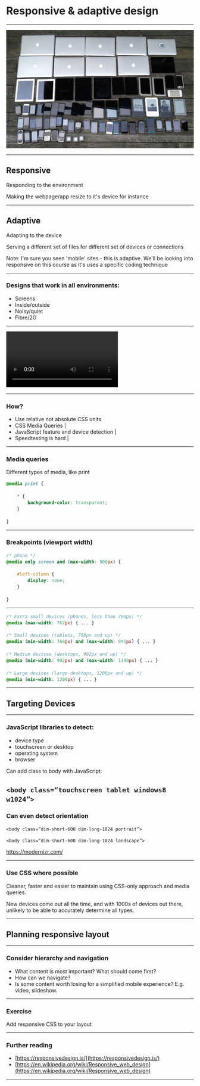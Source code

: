 # Responsive & adaptive design

---

![Lots and lots of devices](day02/04responsive/devices.png)

---

## Responsive

Responding to the environment

Making the webpage/app resize to it's device for instance

---

## Adaptive

Adapting to the device

Serving a different set of files for different set of devices or connections

Note:
I'm sure you seen 'mobile' sites - this is adaptive. We'll be looking into responsive on this course as it's uses a specific coding technique

---

### Designs that work in all environments:

- Screens
- Inside/outside
- Noisy/quiet
- Fibre/2G

---

<video src="day02/04responsive/guardian.mp4"></video>

---

### How?

- Use relative not absolute CSS units
- CSS Media Queries |
- JavaScript feature and device detection |
- Speedtesting is hard |

---

### Media queries

Different types of media, like print

```css
@media print {

	* {
		background-color: transparent;
	}

}
```
---

### Breakpoints (viewport width)

```css
/* phone */
@media only screen and (max-width: 500px) {

	#left-column {
		display: none;
	}

}
```

---

```css
/* Extra small devices (phones, less than 768px) */
@media (max-width: 767px) { ... }

/* Small devices (tablets, 768px and up) */
@media (min-width: 768px) and (max-width: 991px) { ... }

/* Medium devices (desktops, 992px and up) */
@media (min-width: 992px) and (max-width: 1199px) { ... }

/* Large devices (large desktops, 1200px and up) */
@media (min-width: 1200px) { ... }
```
---

## Targeting Devices

---

### JavaScript libraries to detect:

- device type
- touchscreen or desktop
- operating system
- browser

Can add class to body with JavaScript:

`<body class=“touchscreen tablet windows8 w1024”>`
---

### Can even detect orientation

`<body class=“dim-short-600 dim-long-1024 portrait”>`

`<body class=“dim-short-600 dim-long-1024 landscape”>`

https://modernizr.com/

---

### Use CSS where possible

Cleaner, faster and easier to maintain using CSS-only approach and media queries.

New devices come out all the time, and with 1000s of devices out there, unlikely to be able to accurately determine all types.

---

## Planning responsive layout

---

### Consider hierarchy and navigation

- What content is most important? What should come first?
- How can we navigate?
- Is some content worth losing for a simplified mobile experience? E.g. video, slideshow.

---

### Exercise

Add responsive CSS to your layout

---

### Further reading

- [https://responsivedesign.is/](https://responsivedesign.is/)
- [https://en.wikipedia.org/wiki/Responsive_web_design](https://en.wikipedia.org/wiki/Responsive_web_design)

---

